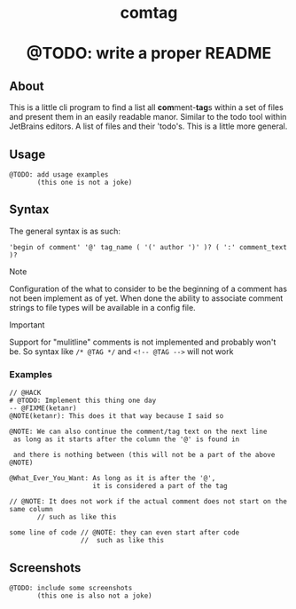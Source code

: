 <div align="center">
  <h1>comtag<h1>

  <p>
    <strong>@TODO: write a proper README</strong>
  </p>
</div>

## About

This is a little cli program to find a list all **com**ment-**tag**s within a set of files and present them in an easily readable manor.
Similar to the todo tool within JetBrains editors. A list of files and their 'todo's. This is a little more general.

## Usage

```
@TODO: add usage examples
       (this one is not a joke)
```

## Syntax

The general syntax is as such:
```
'begin of comment' '@' tag_name ( '(' author ')' )? ( ':' comment_text )?
```

> [!NOTE]
> Configuration of the what to consider to be the beginning of a comment has not been implement as of yet. 
> When done the ability to associate comment strings to file types will be available in a config file.

> [!IMPORTANT]
> Support for "mulitline" comments is not implemented and probably won't be.
> So syntax like `/* @TAG */` and `<!-- @TAG -->` will not work

### Examples

```
// @HACK
# @TODO: Implement this thing one day
-- @FIXME(ketanr)
@NOTE(ketanr): This does it that way because I said so

@NOTE: We can also continue the comment/tag text on the next line
 as long as it starts after the column the '@' is found in

 and there is nothing between (this will not be a part of the above @NOTE)

@What_Ever_You_Want: As long as it is after the '@',
                     it is considered a part of the tag

// @NOTE: It does not work if the actual comment does not start on the same column
       // such as like this
       
some line of code // @NOTE: they can even start after code
                  //  such as like this

```

## Screenshots

```
@TODO: include some screenshots
       (this one is also not a joke)

```

